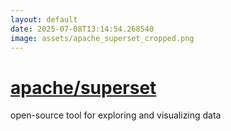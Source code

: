 ```yaml
---
layout: default
date: 2025-07-08T13:14:54.268540
image: assets/apache_superset_cropped.png
---
```


# [apache/superset](https://github.com/apache/superset)

open-source tool for exploring and visualizing data
